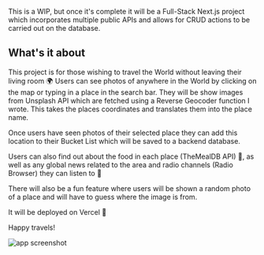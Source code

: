 This is a WIP, but once it's complete it will be a Full-Stack Next.js project which incorporates multiple public APIs and allows for CRUD actions to be carried out on the database.

## What's it about

This project is for those wishing to travel the World without leaving their living room 🌍 Users can see photos of anywhere in the World by clicking on the map or typing in a place in the search bar. They will be show images from Unsplash API which are fetched using a Reverse Geocoder function I wrote. This takes the places coordinates and translates them into the place name.

Once users have seen photos of their selected place they can add this location to their Bucket List which will be saved to a backend database.

Users can also find out about the food in each place (TheMealDB API) 🌮, as well as any global news related to the area and radio channels (Radio Browser) they can listen to 🎵

There will also be a fun feature where users will be shown a random photo of a place and will have to guess where the image is from.

It will be deployed on Vercel 🚀

Happy travels!

![app screenshot](https://file%2B.vscode-resource.vscode-cdn.net/Users/lizzie/just-one-moment/public/oneMoment.png?version%3D1750975857666)
